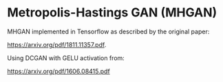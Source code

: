 # Metropolis-Hastings GAN (MHGAN)

MHGAN implemented in Tensorflow as described by the original paper:

https://arxiv.org/pdf/1811.11357.pdf.

Using DCGAN with GELU activation from:

https://arxiv.org/pdf/1606.08415.pdf

